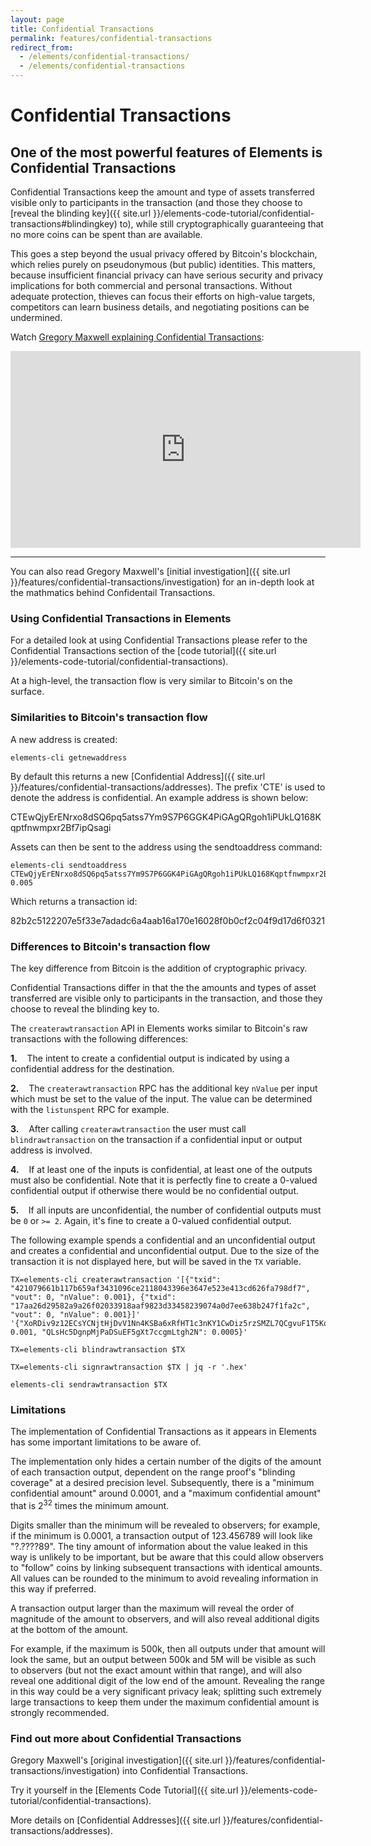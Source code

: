 ```yaml
---
layout: page
title: Confidential Transactions
permalink: features/confidential-transactions
redirect_from:
  - /elements/confidential-transactions/
  - /elements/confidential-transactions
---
```


# Confidential Transactions

## One of the most powerful features of Elements is Confidential Transactions

Confidential Transactions keep the amount and type of assets transferred visible only to participants in the transaction (and those they choose to [reveal the blinding key]({{ site.url }}/elements-code-tutorial/confidential-transactions#blindingkey) to), while still cryptographically guaranteeing that no more coins can be spent than are available.

This goes a step beyond the usual privacy offered by Bitcoin's blockchain, which relies purely on pseudonymous (but public) identities. This matters, because insufficient financial privacy can have serious security and privacy implications for both commercial and personal transactions. Without adequate protection, thieves can focus their efforts on high-value targets, competitors can learn business details, and negotiating positions can be undermined.

Watch <a href="https://www.youtube.com/embed/ZIugzFygviw">Gregory Maxwell explaining Confidential Transactions</a>:

<center><iframe width="560" height="315" src="https://www.youtube.com/embed/ZIugzFygviw" frameborder="0" allowfullscreen></iframe></center>

* * * 

You can also read Gregory Maxwell's [initial investigation]({{ site.url }}/features/confidential-transactions/investigation) for an in-depth look at the mathmatics behind Confidentail Transactions.

### Using Confidential Transactions in Elements

For a detailed look at using Confidential Transactions please refer to the Confidential Transactions section of the [code tutorial]({{ site.url }}/elements-code-tutorial/confidential-transactions). 

At a high-level, the transaction flow is very similar to Bitcoin's on the surface. 

### Similarities to Bitcoin's transaction flow

A new address is created:

~~~~
elements-cli getnewaddress
~~~~

By default this returns a new [Confidential Address]({{ site.url }}/features/confidential-transactions/addresses). The prefix 'CTE' is used to denote the address is confidential. An example address is shown below:

<div class="console-output">CTEwQjyErENrxo8dSQ6pq5atss7Ym9S7P6GGK4PiGAgQRgoh1iPUkLQ168Kqptfnwmpxr2Bf7ipQsagi
</div>

Assets can then be sent to the address using the sendtoaddress command:

~~~~
elements-cli sendtoaddress CTEwQjyErENrxo8dSQ6pq5atss7Ym9S7P6GGK4PiGAgQRgoh1iPUkLQ168Kqptfnwmpxr2Bf7ipQsagi 0.005
~~~~

Which returns a transaction id:

<div class="console-output">82b2c5122207e5f33e7adadc6a4aab16a170e16028f0b0cf2c04f9d17d6f0321
</div>

### Differences to Bitcoin's transaction flow

The key difference from Bitcoin is the addition of cryptographic privacy. 

Confidential Transactions differ in that the the amounts and types of asset transferred are visible only to participants in the transaction, and those they choose to reveal the blinding key to.

The ``createrawtransaction`` API in Elements works similar to Bitcoin's raw
transactions with the following differences:

**1.**&nbsp;&nbsp;&nbsp;&nbsp;The intent to create a confidential output is indicated by using a confidential address for the destination.

**2.**&nbsp;&nbsp;&nbsp;&nbsp;The ``createrawtransaction`` RPC has the additional key ``nValue`` per input which must be set to the value of the input. The value can be determined with the ``listunspent`` RPC for example.

**3.**&nbsp;&nbsp;&nbsp;&nbsp;After calling ``createrawtransaction`` the user must call ``blindrawtransaction`` on the transaction if a confidential input or output address is involved.

**4.**&nbsp;&nbsp;&nbsp;&nbsp;If at least one of the inputs is confidential, at least one of the outputs must also be confidential. Note that it is perfectly fine to create a 0-valued confidential output if otherwise there would be no confidential output.

**5.**&nbsp;&nbsp;&nbsp;&nbsp;If all inputs are unconfidential, the number of confidential outputs must be ``0`` or ``>= 2``. Again, it's fine to create a 0-valued confidential output.

The following example spends a confidential and an unconfidential output and
creates a confidential and unconfidential output. Due to the size of the
transaction it is not displayed here, but will be saved in the ``TX`` variable.

~~~~
TX=elements-cli createrawtransaction '[{"txid": "421079661b117b659af3431096ce2118043396e3647e523e413cd626fa798df7", "vout": 0, "nValue": 0.001}, {"txid": "17aa26d29582a9a26f02033918aaf9823d33458239074a0d7ee638b247f1fa2c", "vout": 0, "nValue": 0.001}]' '{"XoRDiv9z12ECsYCNjtHjDvV1Nn4KSBa6xRfHT1c3nKY1CwDiz5rzSMZL7QCgvuF1T5Kq43o1fMqBxbWQ": 0.001, "QLsHc5DgnpMjPaDSuEF5gXt7ccgmLtgh2N": 0.0005}'

TX=elements-cli blindrawtransaction $TX

TX=elements-cli signrawtransaction $TX | jq -r '.hex'

elements-cli sendrawtransaction $TX
~~~~

### Limitations

The implementation of Confidential Transactions as it appears in Elements has some important limitations to be aware of.

The implementation only hides a certain number of the digits of the amount of each transaction output, dependent on the range proof's "blinding coverage" at a desired precision level.  Subsequently, there is a "minimum confidential amount" around 0.0001, and a "maximum confidential amount" that is 2<sup>32</sup> times the minimum amount.

Digits smaller than the minimum will be revealed to observers; for example, if the minimum is 0.0001, a transaction output of 123.456789 will look like "?.????89". The tiny amount of information about the value leaked in this way is unlikely to be important, but be aware that this could allow observers to "follow" coins by linking subsequent transactions with identical amounts. All values can be rounded to the minimum to avoid revealing information in this way if preferred.

A transaction output larger than the maximum will reveal the order of magnitude of the amount to observers, and will also reveal additional digits at the bottom of the amount.

For example, if the maximum is 500k, then all outputs under that amount will look the same, but an output between 500k and 5M will be visible as such to observers (but not the exact amount within that range), and will also reveal one additional digit of the low end of the amount. Revealing the range in this way could be a very significant privacy leak; splitting such extremely large transactions to keep them under the maximum confidential amount is strongly recommended.

### Find out more about Confidential Transactions

Gregory Maxwell's [original investigation]({{ site.url }}/features/confidential-transactions/investigation) into Confidential Transactions.

Try it yourself in the [Elements Code Tutorial]({{ site.url }}/elements-code-tutorial/confidential-transactions).

More details on [Confidential Addresses]({{ site.url }}/features/confidential-transactions/addresses).
